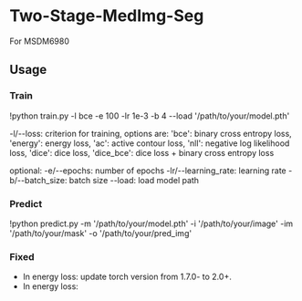 # Two-Stage-MedImg-Seg
For MSDM6980


## Usage
### Train
!python train.py -l bce -e 100 -lr 1e-3 -b 4 --load '/path/to/your/model.pth'

-l/--loss: criterion for training, options are:
 'bce': binary cross entropy loss,
 'energy': energy loss,
 'ac': active contour loss,
 'nll': negative log likelihood loss,
 'dice': dice loss,
 'dice_bce': dice loss + binary cross entropy loss
 
optional:
-e/--epochs: number of epochs
-lr/--learning_rate: learning rate
-b/--batch_size: batch size
--load: load model path

### Predict
!python predict.py -m '/path/to/your/model.pth' -i '/path/to/your/image' -im '/path/to/your/mask' -o '/path/to/your/pred_img'

### Fixed
* In energy loss: update torch version from 1.7.0- to 2.0+.
* In energy loss: 